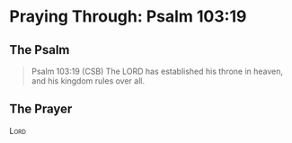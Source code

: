 # Praying Through: Psalm 103:19

## The Psalm

>Psalm 103:19 (CSB) The LORD has established his throne in heaven, and his kingdom rules over all. 

## The Prayer

<div style="font-variant: small-caps;">
Lord
</div>




